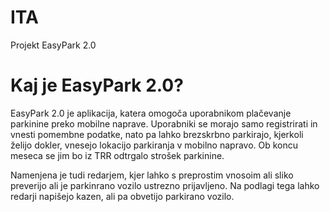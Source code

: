 # ITA
Projekt EasyPark 2.0

# Kaj je EasyPark 2.0?

EasyPark 2.0 je aplikacija, katera omogoča uporabnikom plačevanje parkinine preko mobilne naprave. 
Uporabniki se morajo samo registrirati in vnesti pomembne podatke, nato pa lahko brezskrbno parkirajo, kjerkoli želijo dokler,
vnesejo lokacijo parkiranja v mobilno napravo. Ob koncu meseca se jim bo iz TRR odtrgalo strošek parkinine.

Namenjena je tudi redarjem, kjer lahko s preprostim vnosoim ali sliko preverijo ali je parkinrano vozilo ustrezno prijavljeno.
Na podlagi tega lahko redarji napišejo kazen, ali pa obvetijo parkirano vozilo.




